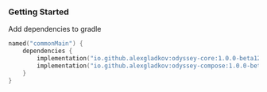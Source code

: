 ### Getting Started
Add dependencies to gradle

```kotlin
named("commonMain") {
    dependencies {
        implementation("io.github.alexgladkov:odyssey-core:1.0.0-beta12") // For core classes
        implementation("io.github.alexgladkov:odyssey-compose:1.0.0-beta12") // For compose extensions
    }
}
```